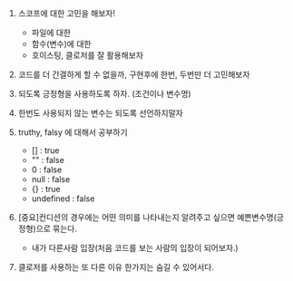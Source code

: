 1. 스코프에 대한 고민을 해보자!
    - 파일에 대한
    - 함수(변수)에 대한
    - 호이스팅, 클로저를 잘 활용해보자
    
2. 코드를 더 간결하게 할 수 없을까, 구현후에 한번, 두번만 더 고민해보자

3. 되도록 긍정형을 사용하도록 하자. (조건이나 변수명)

4. 한번도 사용되지 않는 변수는 되도록 선언하지말자

5. truthy, falsy 에 대해서 공부하기
   - [] : true
   - "" : false
   - 0 : false
   - null : false
   - {} : true
   - undefined : false
   
6. [중요]컨디션의 경우에는 어떤 의미를 나타내는지 알려주고 싶으면 예쁜변수명(긍정형)으로 묶는다.
   - 내가 다른사람 입장(처음 코드를 보는 사람의 입장이 되어보자.)

7. 클로저를 사용하는 또 다른 이유 한가지는 숨길 수 있어서다.
